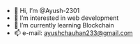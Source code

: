 - 👋 Hi, I’m @Ayush-2301
- 👀 I’m interested in web development 
- 🌱 I’m currently learning Blockchain 
- 📫 e-mail: ayushchauhan233@gmail.com
